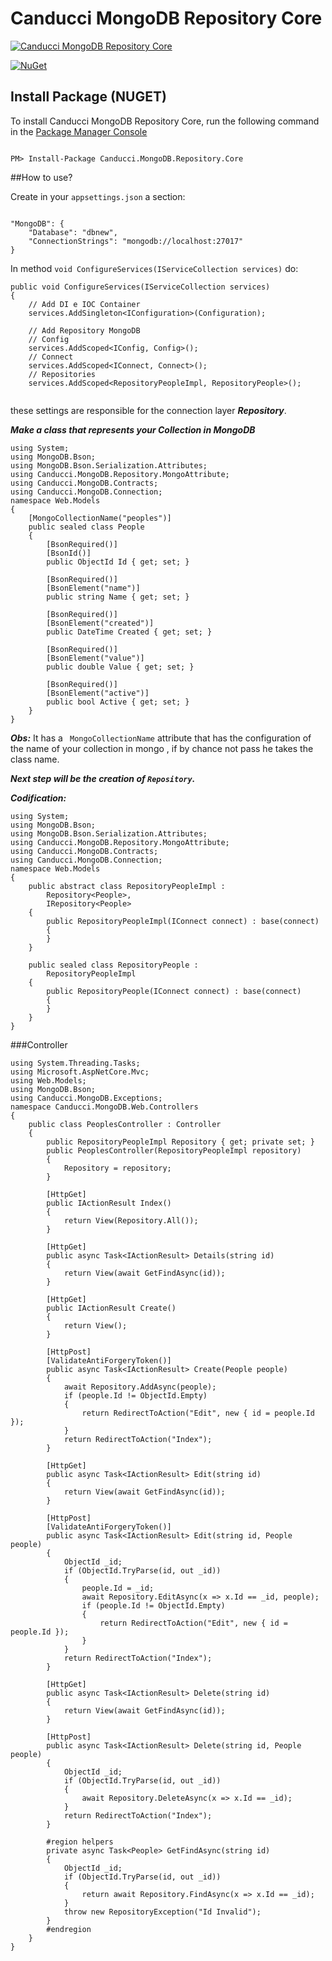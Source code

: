 # Canducci MongoDB Repository Core


[![Canducci MongoDB Repository Core](http://i1308.photobucket.com/albums/s610/maryjanexique/highres_99553512_zpssfgw2lhb.jpeg)](https://www.nuget.org/packages/Canducci.MongoDB.Repository.Core/)

[![NuGet](https://img.shields.io/nuget/v/Canducci.MongoDB.Repository.Core.svg?style=plastic&label=version)](https://www.nuget.org/packages/Canducci.MongoDB.Repository.Core/)

## Install Package (NUGET)

To install Canducci MongoDB Repository Core, run the following command in the [Package Manager Console](http://docs.nuget.org/consume/package-manager-console)

```Csharp

PM> Install-Package Canducci.MongoDB.Repository.Core

```

##How to use?

Create in your `appsettings.json` a section:

```Csharp

"MongoDB": {
    "Database": "dbnew",
    "ConnectionStrings": "mongodb://localhost:27017"
}
```
In method `void ConfigureServices(IServiceCollection services)` do:

```Csharp
public void ConfigureServices(IServiceCollection services)
{
    // Add DI e IOC Container
    services.AddSingleton<IConfiguration>(Configuration);

    // Add Repository MongoDB
    // Config
    services.AddScoped<IConfig, Config>();
    // Connect
    services.AddScoped<IConnect, Connect>();
    // Repositories
    services.AddScoped<RepositoryPeopleImpl, RepositoryPeople>();
    
```

these settings are responsible for the connection layer ___Repository___.

___Make a class that represents your Collection in MongoDB___

```Csharp
using System;
using MongoDB.Bson;
using MongoDB.Bson.Serialization.Attributes;
using Canducci.MongoDB.Repository.MongoAttribute;
using Canducci.MongoDB.Contracts;
using Canducci.MongoDB.Connection;
namespace Web.Models
{
    [MongoCollectionName("peoples")]       
    public sealed class People
    {
        [BsonRequired()]
        [BsonId()]
        public ObjectId Id { get; set; }

        [BsonRequired()]
        [BsonElement("name")]
        public string Name { get; set; }

        [BsonRequired()]
        [BsonElement("created")]
        public DateTime Created { get; set; }

        [BsonRequired()]
        [BsonElement("value")]        
        public double Value { get; set; }

        [BsonRequired()]
        [BsonElement("active")]
        public bool Active { get; set; }
    }
}
```


___Obs:___ It has a ` MongoCollectionName` attribute that has the configuration of the name of your collection in mongo , if by chance not pass he takes the class name.

___Next step will be the creation of `Repository`.___

___Codification:___

```Csharp
using System;
using MongoDB.Bson;
using MongoDB.Bson.Serialization.Attributes;
using Canducci.MongoDB.Repository.MongoAttribute;
using Canducci.MongoDB.Contracts;
using Canducci.MongoDB.Connection;
namespace Web.Models
{
    public abstract class RepositoryPeopleImpl :
        Repository<People>,
        IRepository<People>
    {
        public RepositoryPeopleImpl(IConnect connect) : base(connect)
        {
        }
    }

    public sealed class RepositoryPeople : 
        RepositoryPeopleImpl
    {
        public RepositoryPeople(IConnect connect) : base(connect)
        {
        }
    }
}
```

###Controller

```Csharp
using System.Threading.Tasks;
using Microsoft.AspNetCore.Mvc;
using Web.Models;
using MongoDB.Bson;
using Canducci.MongoDB.Exceptions;
namespace Canducci.MongoDB.Web.Controllers
{
    public class PeoplesController : Controller
    {
        public RepositoryPeopleImpl Repository { get; private set; }        
        public PeoplesController(RepositoryPeopleImpl repository)
        {               
            Repository = repository;
        }

        [HttpGet]
        public IActionResult Index()
        {
            return View(Repository.All());
        }

        [HttpGet]
        public async Task<IActionResult> Details(string id)
        {               
            return View(await GetFindAsync(id));
        }

        [HttpGet]
        public IActionResult Create()
        {
            return View();
        }

        [HttpPost]
        [ValidateAntiForgeryToken()]
        public async Task<IActionResult> Create(People people)
        {
            await Repository.AddAsync(people);
            if (people.Id != ObjectId.Empty)
            {
                return RedirectToAction("Edit", new { id = people.Id });
            }
            return RedirectToAction("Index");
        }

        [HttpGet]
        public async Task<IActionResult> Edit(string id)
        {               
            return View(await GetFindAsync(id));
        }

        [HttpPost]
        [ValidateAntiForgeryToken()]
        public async Task<IActionResult> Edit(string id, People people)
        {
            ObjectId _id;
            if (ObjectId.TryParse(id, out _id))
            {
                people.Id = _id;           
                await Repository.EditAsync(x => x.Id == _id, people);
                if (people.Id != ObjectId.Empty)
                {
                    return RedirectToAction("Edit", new { id = people.Id });
                }
            }               
            return RedirectToAction("Index");
        }

        [HttpGet]
        public async Task<IActionResult> Delete(string id)
        {               
            return View(await GetFindAsync(id));
        }

        [HttpPost]
        public async Task<IActionResult> Delete(string id, People people)
        {
            ObjectId _id;
            if (ObjectId.TryParse(id, out _id))
            {
                await Repository.DeleteAsync(x => x.Id == _id);
            }
            return RedirectToAction("Index");
        }

        #region helpers
        private async Task<People> GetFindAsync(string id)
        {
            ObjectId _id;
            if (ObjectId.TryParse(id, out _id))
            {
                return await Repository.FindAsync(x => x.Id == _id);
            }
            throw new RepositoryException("Id Invalid");
        }
        #endregion
    }
}

```
